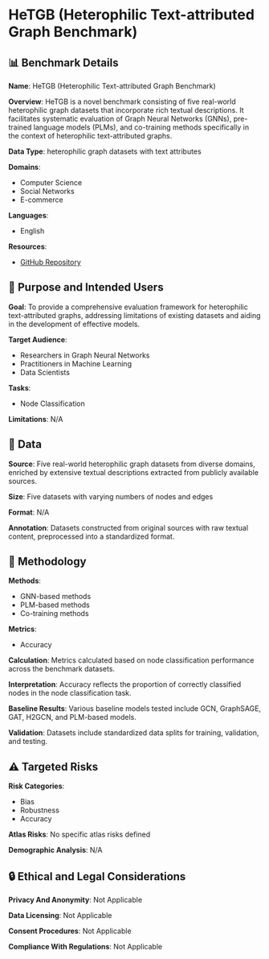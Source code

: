 # HeTGB (Heterophilic Text-attributed Graph Benchmark)

## 📊 Benchmark Details

**Name**: HeTGB (Heterophilic Text-attributed Graph Benchmark)

**Overview**: HeTGB is a novel benchmark consisting of five real-world heterophilic graph datasets that incorporate rich textual descriptions. It facilitates systematic evaluation of Graph Neural Networks (GNNs), pre-trained language models (PLMs), and co-training methods specifically in the context of heterophilic text-attributed graphs.

**Data Type**: heterophilic graph datasets with text attributes

**Domains**:
- Computer Science
- Social Networks
- E-commerce

**Languages**:
- English

**Resources**:
- [GitHub Repository](https://github.com/honey0219/HeTGB)

## 🎯 Purpose and Intended Users

**Goal**: To provide a comprehensive evaluation framework for heterophilic text-attributed graphs, addressing limitations of existing datasets and aiding in the development of effective models.

**Target Audience**:
- Researchers in Graph Neural Networks
- Practitioners in Machine Learning
- Data Scientists

**Tasks**:
- Node Classification

**Limitations**: N/A

## 💾 Data

**Source**: Five real-world heterophilic graph datasets from diverse domains, enriched by extensive textual descriptions extracted from publicly available sources.

**Size**: Five datasets with varying numbers of nodes and edges

**Format**: N/A

**Annotation**: Datasets constructed from original sources with raw textual content, preprocessed into a standardized format.

## 🔬 Methodology

**Methods**:
- GNN-based methods
- PLM-based methods
- Co-training methods

**Metrics**:
- Accuracy

**Calculation**: Metrics calculated based on node classification performance across the benchmark datasets.

**Interpretation**: Accuracy reflects the proportion of correctly classified nodes in the node classification task.

**Baseline Results**: Various baseline models tested include GCN, GraphSAGE, GAT, H2GCN, and PLM-based models.

**Validation**: Datasets include standardized data splits for training, validation, and testing.

## ⚠️ Targeted Risks

**Risk Categories**:
- Bias
- Robustness
- Accuracy

**Atlas Risks**:
No specific atlas risks defined

**Demographic Analysis**: N/A

## 🔒 Ethical and Legal Considerations

**Privacy And Anonymity**: Not Applicable

**Data Licensing**: Not Applicable

**Consent Procedures**: Not Applicable

**Compliance With Regulations**: Not Applicable
